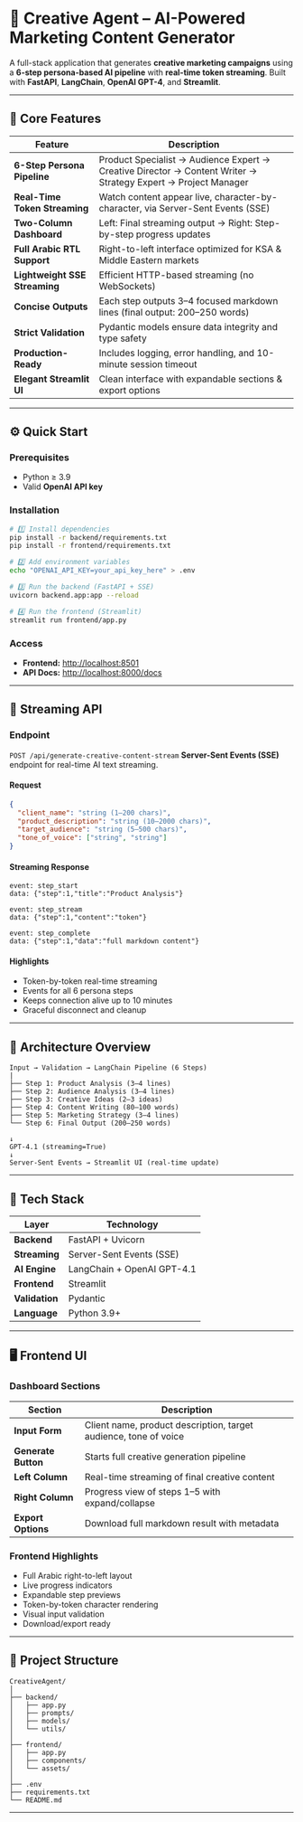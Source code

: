 
# 🌟 Creative Agent – AI-Powered Marketing Content Generator

A full-stack application that generates **creative marketing campaigns** using a **6-step persona-based AI pipeline** with **real-time token streaming**.
Built with **FastAPI**, **LangChain**, **OpenAI GPT-4**, and **Streamlit**.

---

## 🚀 Core Features

| Feature                       | Description                                                                                                   |
| ----------------------------- | ------------------------------------------------------------------------------------------------------------- |
| **6-Step Persona Pipeline**   | Product Specialist → Audience Expert → Creative Director → Content Writer → Strategy Expert → Project Manager |
| **Real-Time Token Streaming** | Watch content appear live, character-by-character, via Server-Sent Events (SSE)                               |
| **Two-Column Dashboard**      | Left: Final streaming output → Right: Step-by-step progress updates                                           |
| **Full Arabic RTL Support**   | Right-to-left interface optimized for KSA & Middle Eastern markets                                            |
| **Lightweight SSE Streaming** | Efficient HTTP-based streaming (no WebSockets)                                                                |
| **Concise Outputs**           | Each step outputs 3–4 focused markdown lines (final output: 200–250 words)                                    |
| **Strict Validation**         | Pydantic models ensure data integrity and type safety                                                         |
| **Production-Ready**          | Includes logging, error handling, and 10-minute session timeout                                               |
| **Elegant Streamlit UI**      | Clean interface with expandable sections & export options                                                     |

---

## ⚙️ Quick Start

### Prerequisites

* Python ≥ 3.9
* Valid **OpenAI API key**

### Installation

```bash
# 1️⃣ Install dependencies
pip install -r backend/requirements.txt
pip install -r frontend/requirements.txt

# 2️⃣ Add environment variables
echo "OPENAI_API_KEY=your_api_key_here" > .env

# 3️⃣ Run the backend (FastAPI + SSE)
uvicorn backend.app:app --reload

# 4️⃣ Run the frontend (Streamlit)
streamlit run frontend/app.py
```

### Access

* **Frontend:** [http://localhost:8501](http://localhost:8501)
* **API Docs:** [http://localhost:8000/docs](http://localhost:8000/docs)

---

## 🔌 Streaming API

### Endpoint

`POST /api/generate-creative-content-stream`
**Server-Sent Events (SSE)** endpoint for real-time AI text streaming.

#### Request

```json
{
  "client_name": "string (1–200 chars)",
  "product_description": "string (10–2000 chars)",
  "target_audience": "string (5–500 chars)",
  "tone_of_voice": ["string", "string"]
}
```

#### Streaming Response

```
event: step_start
data: {"step":1,"title":"Product Analysis"}

event: step_stream
data: {"step":1,"content":"token"}

event: step_complete
data: {"step":1,"data":"full markdown content"}
```

#### Highlights

* Token-by-token real-time streaming
* Events for all 6 persona steps
* Keeps connection alive up to 10 minutes
* Graceful disconnect and cleanup

---

## 🧠 Architecture Overview

```
Input → Validation → LangChain Pipeline (6 Steps)
|
├── Step 1: Product Analysis (3–4 lines)
├── Step 2: Audience Analysis (3–4 lines)
├── Step 3: Creative Ideas (2–3 ideas)
├── Step 4: Content Writing (80–100 words)
├── Step 5: Marketing Strategy (3–4 lines)
└── Step 6: Final Output (200–250 words)

↓
GPT-4.1 (streaming=True)
↓
Server-Sent Events → Streamlit UI (real-time update)
```

---

## 🧩 Tech Stack

| Layer          | Technology                     |
| -------------- | ------------------------------ |
| **Backend**    | FastAPI + Uvicorn              |
| **Streaming**  | Server-Sent Events (SSE)       |
| **AI Engine**  | LangChain + OpenAI GPT-4.1 |
| **Frontend**   | Streamlit                      |
| **Validation** | Pydantic                       |
| **Language**   | Python 3.9+                    |

---

## 🖥️ Frontend UI

### Dashboard Sections

| Section             | Description                                                      |
| ------------------- | ---------------------------------------------------------------- |
| **Input Form**      | Client name, product description, target audience, tone of voice |
| **Generate Button** | Starts full creative generation pipeline                         |
| **Left Column**     | Real-time streaming of final creative content                    |
| **Right Column**    | Progress view of steps 1–5 with expand/collapse                  |
| **Export Options**  | Download full markdown result with metadata                      |

### Frontend Highlights

* Full Arabic right-to-left layout
* Live progress indicators
* Expandable step previews
* Token-by-token character rendering
* Visual input validation
* Download/export ready

---

## 📁 Project Structure

```
CreativeAgent/
│
├── backend/
│   ├── app.py
│   ├── prompts/
│   ├── models/
│   └── utils/
│
├── frontend/
│   ├── app.py
│   ├── components/
│   └── assets/
│
├── .env
├── requirements.txt
└── README.md
```

---